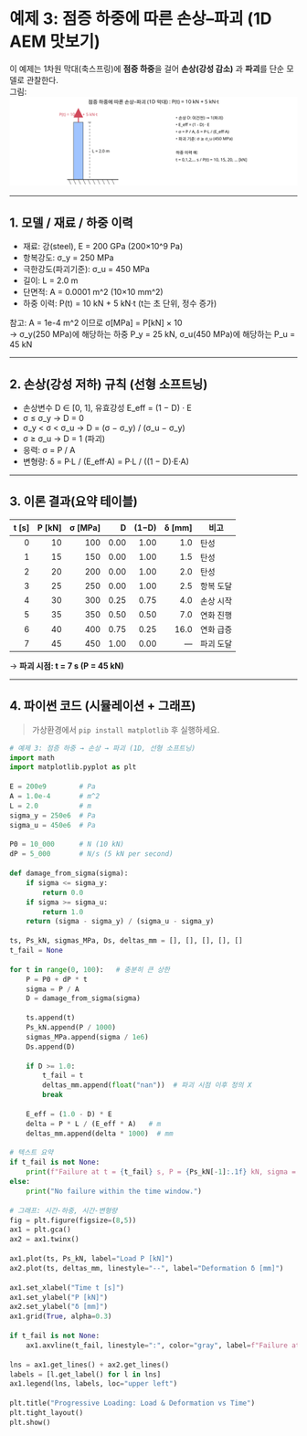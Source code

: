 # 예제 3: 점증 하중에 따른 손상–파괴 (1D AEM 맛보기)

이 예제는 1차원 막대(축스프링)에 **점증 하중**을 걸어 **손상(강성 감소)** 과 **파괴**를 단순 모델로 관찰한다.  
그림: ![progressive](img/bar_progressive.svg)

---

## 1. 모델 / 재료 / 하중 이력
- 재료: 강(steel), E = 200 GPa (200×10^9 Pa)
- 항복강도: σ_y = 250 MPa
- 극한강도(파괴기준): σ_u = 450 MPa
- 길이: L = 2.0 m
- 단면적: A = 0.0001 m^2 (10×10 mm^2)
- 하중 이력: P(t) = 10 kN + 5 kN·t (t는 초 단위, 정수 증가)

참고: A = 1e-4 m^2 이므로 σ[MPa] = P[kN] × 10  
→ σ_y(250 MPa)에 해당하는 하중 P_y = 25 kN, σ_u(450 MPa)에 해당하는 P_u = 45 kN

---

## 2. 손상(강성 저하) 규칙 (선형 소프트닝)
- 손상변수 D ∈ [0, 1], 유효강성 E_eff = (1 − D) · E
- σ ≤ σ_y  → D = 0
- σ_y < σ < σ_u → D = (σ − σ_y) / (σ_u − σ_y)
- σ ≥ σ_u → D = 1 (파괴)
- 응력: σ = P / A
- 변형량: δ = P·L / (E_eff·A) = P·L / ((1 − D)·E·A)

---

## 3. 이론 결과(요약 테이블)
| t [s] | P [kN] | σ [MPa] | D | (1−D) | δ [mm] | 비고 |
|---:|---:|---:|---:|---:|---:|---|
| 0 | 10 | 100 | 0.00 | 1.00 | 1.0 | 탄성 |
| 1 | 15 | 150 | 0.00 | 1.00 | 1.5 | 탄성 |
| 2 | 20 | 200 | 0.00 | 1.00 | 2.0 | 탄성 |
| 3 | 25 | 250 | 0.00 | 1.00 | 2.5 | 항복 도달 |
| 4 | 30 | 300 | 0.25 | 0.75 | 4.0 | 손상 시작 |
| 5 | 35 | 350 | 0.50 | 0.50 | 7.0 | 연화 진행 |
| 6 | 40 | 400 | 0.75 | 0.25 | 16.0 | 연화 급증 |
| 7 | 45 | 450 | 1.00 | 0.00 | — | 파괴 도달 |

→ **파괴 시점: t = 7 s (P = 45 kN)**

---

## 4. 파이썬 코드 (시뮬레이션 + 그래프)
> 가상환경에서 `pip install matplotlib` 후 실행하세요.

```python
# 예제 3: 점증 하중 → 손상 → 파괴 (1D, 선형 소프트닝)
import math
import matplotlib.pyplot as plt

E = 200e9        # Pa
A = 1.0e-4       # m^2
L = 2.0          # m
sigma_y = 250e6  # Pa
sigma_u = 450e6  # Pa

P0 = 10_000      # N (10 kN)
dP = 5_000       # N/s (5 kN per second)

def damage_from_sigma(sigma):
    if sigma <= sigma_y:
        return 0.0
    if sigma >= sigma_u:
        return 1.0
    return (sigma - sigma_y) / (sigma_u - sigma_y)

ts, Ps_kN, sigmas_MPa, Ds, deltas_mm = [], [], [], [], []
t_fail = None

for t in range(0, 100):   # 충분히 큰 상한
    P = P0 + dP * t
    sigma = P / A
    D = damage_from_sigma(sigma)

    ts.append(t)
    Ps_kN.append(P / 1000)
    sigmas_MPa.append(sigma / 1e6)
    Ds.append(D)

    if D >= 1.0:
        t_fail = t
        deltas_mm.append(float("nan"))  # 파괴 시점 이후 정의 X
        break

    E_eff = (1.0 - D) * E
    delta = P * L / (E_eff * A)   # m
    deltas_mm.append(delta * 1000)  # mm

# 텍스트 요약
if t_fail is not None:
    print(f"Failure at t = {t_fail} s, P = {Ps_kN[-1]:.1f} kN, sigma = {sigmas_MPa[-1]:.0f} MPa")
else:
    print("No failure within the time window.")

# 그래프: 시간-하중, 시간-변형량
fig = plt.figure(figsize=(8,5))
ax1 = plt.gca()
ax2 = ax1.twinx()

ax1.plot(ts, Ps_kN, label="Load P [kN]")
ax2.plot(ts, deltas_mm, linestyle="--", label="Deformation δ [mm]")

ax1.set_xlabel("Time t [s]")
ax1.set_ylabel("P [kN]")
ax2.set_ylabel("δ [mm]")
ax1.grid(True, alpha=0.3)

if t_fail is not None:
    ax1.axvline(t_fail, linestyle=":", color="gray", label=f"Failure at {t_fail}s")

lns = ax1.get_lines() + ax2.get_lines()
labels = [l.get_label() for l in lns]
ax1.legend(lns, labels, loc="upper left")

plt.title("Progressive Loading: Load & Deformation vs Time")
plt.tight_layout()
plt.show()